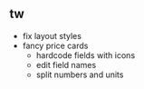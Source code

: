 ## tw
- fix layout styles
- fancy price cards
  - hardcode fields with icons
  - edit field names
  - split numbers and units